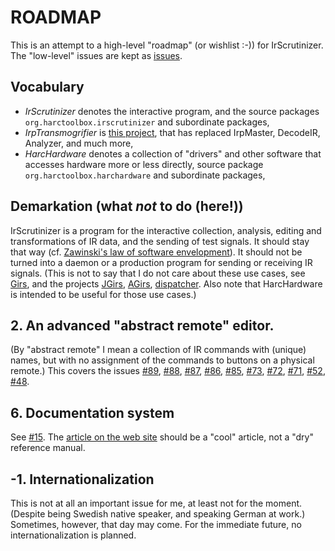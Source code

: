# ROADMAP

This is an attempt to a high-level "roadmap" (or wishlist :-)) for IrScrutinizer.
The "low-level" issues are kept as [issues](https://github.com/bengtmartensson/IrScrutinizer/issues).

## Vocabulary
* _IrScrutinizer_ denotes the interactive program, and the source packages `org.harctoolbox.irscrutinizer` and subordinate packages,
* _IrpTransmogrifier_ is [this project](https://github.com/bengtmartensson/IrpTransmogrifier), that has replaced IrpMaster, DecodeIR, Analyzer, and much more,
* _HarcHardware_ denotes a collection of "drivers" and other software that accesses hardware more or less directly,
  source package `org.harctoolbox.harchardware` and subordinate packages,


## Demarkation (what _not_ to do (here!))
IrScrutinizer is a program for the interactive collection, analysis, editing and transformations of IR data,
and the sending of test signals. It should stay that way (cf. [Zawinski's law of software envelopment](https://en.wikipedia.org/wiki/Jamie_Zawinski#Zawinski.27s_law_of_software_envelopment)).
It should not be turned into a daemon or a production program for sending or receiving IR signals.
(This is not to say that I do not care about these use cases, see [Girs](http://www.harctoolbox.org/Girs.html),
and the projects [JGirs](https://github.com/bengtmartensson/JGirs), [AGirs](https://github.com/bengtmartensson/AGirs),
[dispatcher](https://github.com/bengtmartensson/dispatcher). Also note that
HarcHardware is intended to be useful for those use cases.)

## 2. An advanced "abstract remote" editor.
(By "abstract remote" I mean a collection of IR commands with (unique) names, but with no assignment of the commands to
buttons on a physical remote.) This covers the issues
[#89](https://github.com/bengtmartensson/IrScrutinizer/issues/89),
[#88](https://github.com/bengtmartensson/IrScrutinizer/issues/88),
[#87](https://github.com/bengtmartensson/IrScrutinizer/issues/87),
[#86](https://github.com/bengtmartensson/IrScrutinizer/issues/86),
[#85](https://github.com/bengtmartensson/IrScrutinizer/issues/85),
[#73](https://github.com/bengtmartensson/IrScrutinizer/issues/73),
[#72](https://github.com/bengtmartensson/IrScrutinizer/issues/72),
[#71](https://github.com/bengtmartensson/IrScrutinizer/issues/71),
[#52](https://github.com/bengtmartensson/IrScrutinizer/issues/52),
[#48](https://github.com/bengtmartensson/IrScrutinizer/issues/48).

## 6. Documentation system
See [#15](https://github.com/bengtmartensson/IrScrutinizer/issues/15). The
[article on the web site](http://harctoolbox.org/IrScrutinizer.html) should be a "cool" article,
not a "dry" reference manual.

## -1. Internationalization
This is not at all an important issue for me, at least not for the moment.
(Despite being Swedish native speaker, and speaking German at work.) Sometimes, however,
that day may come. For the immediate future, no internationalization is planned.